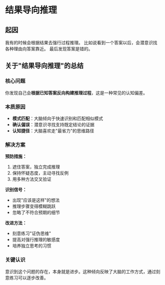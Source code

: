 # 结果导向推理

## 起因
我有的时候会根据结果去强行过程推理。
比如说看到一个答案以后，会潜意识找各种理由向答案靠近。
最后发现答案是错的。

## 关于"结果导向推理"的总结

### 核心问题
你发现自己会**根据已知答案反向构建推理过程**，这是一种常见的认知偏差。

### 本质原因
- **模式匹配**：大脑倾向于快速识别和匹配相似模式
- **确认偏误**：潜意识寻找支持既定结论的证据
- **认知捷径**：大脑喜欢走"最省力"的思维路径

### 解决方案

**预防措施：**
1. 遮住答案，独立完成推理
2. 保持怀疑态度，主动寻找反例
3. 用多种方法交叉验证

**识别信号：**
- 出现"应该是这样"的想法
- 推理步骤变得模糊跳跃
- 忽略了不符合预期的细节

**改进方法：**
- 刻意练习"证伪思维"
- 提高对强行推理的敏感度
- 培养独立思考的习惯

### 关键认识
意识到这个问题的存在，本身就是进步。这种倾向反映了大脑的工作方式，通过刻意练习可以逐步改善。
